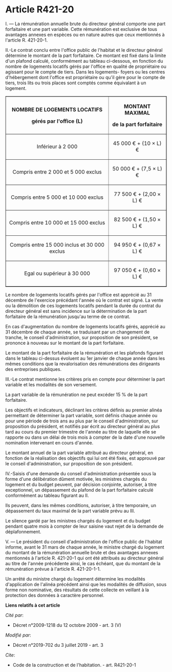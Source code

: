 # Article R421-20

I. ― La rémunération annuelle brute du directeur général comporte une part forfaitaire et une part variable. Cette
rémunération est exclusive de tous avantages annexes en espèces ou en nature autres que ceux mentionnés à l'article R.
421-20-1. 

II.-Le contrat conclu entre l'office public de l'habitat et le directeur général détermine le montant de la part forfaitaire.
Ce montant est fixé dans la limite d'un plafond calculé, conformément au tableau ci-dessous, en fonction du nombre de
logements locatifs gérés par l'office en qualité de propriétaire ou agissant pour le compte de tiers. Dans les logements-
foyers ou les centres d'hébergement dont l'office est propriétaire ou qu'il gère pour le compte de tiers, trois lits ou trois
places sont comptés comme équivalant à un logement. 

<table border="1">
  <tbody>
    <tr>
      <th>

NOMBRE DE LOGEMENTS LOCATIFS 

gérés par l'office (L) 

</th>
      <th>

MONTANT MAXIMAL 

de la part forfaitaire 

</th>
    </tr>
    <tr>
      <td align="center">

Inférieur à 2 000 </td>
      <td align="center">

45 000 € + (10 × L) € </td>
    </tr>
    <tr>
      <td align="center">

Compris entre 2 000 et 5 000 exclus </td>
      <td align="center">

50 000 € + (7,5 × L) € </td>
    </tr>
    <tr>
      <td align="center">

Compris entre 5 000 et 10 000 exclus </td>
      <td align="center">

77 500 € + (2,00 × L) € </td>
    </tr>
    <tr>
      <td align="center">

Compris entre 10 000 et 15 000 exclus </td>
      <td align="center">

82 500 € + (1,50 × L) € </td>
    </tr>
    <tr>
      <td align="center">

Compris entre 15 000 inclus et 30 000 exclus </td>
      <td align="center">

94 950 € + (0,67 × L) € </td>
    </tr>
    <tr>
      <td align="center">

Egal ou supérieur à 30 000 </td>
      <td align="center">

97 050 € + (0,60 × L) € </td>
    </tr>
  </tbody>
</table>

Le nombre de logements locatifs gérés par l'office est apprécié au 31 décembre de l'exercice précédant l'année où le contrat
est signé. La vente ou la démolition de ces logements locatifs pendant la durée du contrat du directeur général est sans
incidence sur la détermination de la part forfaitaire de la rémunération jusqu'au terme de ce contrat. 

En cas d'augmentation du nombre de logements locatifs gérés, apprécié au 31 décembre de chaque année, se traduisant par un
changement de tranche, le conseil d'administration, sur proposition de son président, se prononce à nouveau sur le montant de
la part forfaitaire. 

Le montant de la part forfaitaire de la rémunération et les plafonds figurant dans le tableau ci-dessus évoluent au 1er
janvier de chaque année dans les mêmes conditions que la revalorisation des rémunérations des dirigeants des entreprises
publiques. 

III.-Le contrat mentionne les critères pris en compte pour déterminer la part variable et les modalités de son versement. 

La part variable de la rémunération ne peut excéder 15 % de la part forfaitaire. 

Les objectifs et indicateurs, déclinant les critères définis au premier alinéa permettant de déterminer la part variable,
sont définis chaque année ou pour une période de trois ans au plus par le conseil d'administration, sur proposition du
président, et notifiés par écrit au directeur général au plus tard au cours du premier trimestre de l'année au titre de
laquelle elle se rapporte ou dans un délai de trois mois à compter de la date d'une nouvelle nomination intervenant en cours
d'année. 

Le montant annuel de la part variable attribué au directeur général, en fonction de la réalisation des objectifs qui lui ont
été fixés, est approuvé par le conseil d'administration, sur proposition de son président. 

IV.-Saisis d'une demande du conseil d'administration présentée sous la forme d'une délibération dûment motivée, les ministres
chargés du logement et du budget peuvent, par décision conjointe, autoriser, à titre exceptionnel, un dépassement du plafond
de la part forfaitaire calculé conformément au tableau figurant au II. 

Ils peuvent, dans les mêmes conditions, autoriser, à titre temporaire, un dépassement du taux maximal de la part variable
prévu au III. 

Le silence gardé par les ministres chargés du logement et du budget pendant quatre mois à compter de leur saisine vaut rejet
de la demande de déplafonnement. 

V. ― Le président du conseil d'administration de l'office public de l'habitat informe, avant le 31 mars de chaque année, le
ministre chargé du logement du montant de la rémunération annuelle brute et des avantages annexes mentionnés à l'article R.
421-20-1 qui ont été attribués au directeur général au titre de l'année précédente ainsi, le cas échéant, que du montant de
la rémunération prévue à l'article R. 421-20-1-1. 

Un arrêté du ministre chargé du logement détermine les modalités d'application de l'alinéa précédent ainsi que les modalités
de diffusion, sous forme non nominative, des résultats de cette collecte en veillant à la protection des données à caractère
personnel.

**Liens relatifs à cet article**

_Cité par_:

  - Décret n°2009-1218 du 12 octobre 2009 - art. 3 (V)

_Modifié par_:

  - Décret n°2019-702 du 3 juillet 2019 - art. 3

_Cite_:

  - Code de la construction et de l'habitation. - art. R421-20-1
